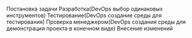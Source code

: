 Постановка задачи
Разработка(DevOps выбор одинаковых инструментов)
Тестирование(DevOps создание среды для тестирования)
Проверка менеджером(DevOps создания среды для демонстрации проекта в конечном виде)
Внесение изменений
